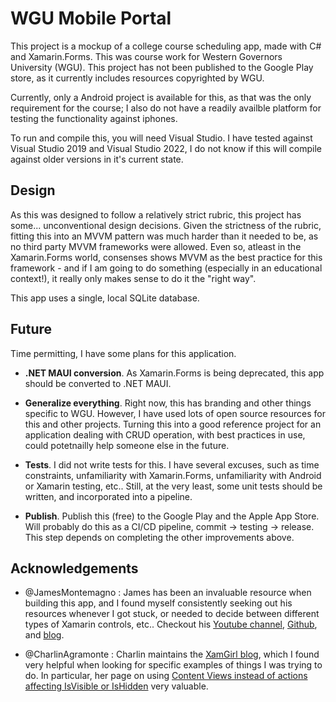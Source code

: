 # WGU Mobile Portal

This project is a mockup of a college course scheduling app, made with C# and Xamarin.Forms. This was course work for Western Governors University (WGU). This project has not been published to the Google Play store, as it currently includes resources copyrighted by WGU.

Currently, only a Android project is available for this, as that was the only requirement for the course; I also do not have a readily availble platform for testing the functionality against iphones.

To run and compile this, you will need Visual Studio. I have tested against Visual Studio 2019 and Visual Studio 2022, I do not know if this will compile against older versions in it's current state.


## Design

As this was designed to follow a relatively strict rubric, this project has some... unconventional design decisions. Given the strictness of the rubric, fitting this into an MVVM pattern was much harder than it needed to be, as no third party MVVM frameworks were allowed. Even so, atleast in the Xamarin.Forms world, consenses shows MVVM as the best practice for this framework - and if I am going to do something (especially in an educational context!), it really only makes sense to do it the "right way".

This app uses a single, local SQLite database.


## Future

Time permitting, I have some plans for this application.

- **.NET MAUI conversion**. As Xamarin.Forms is being deprecated, this app should be converted to .NET MAUI.

- **Generalize everything**. Right now, this has branding and other things specific to WGU. However, I have used lots of open source resources for this and other projects. Turning this into a good reference project for an application dealing with CRUD operation, with best practices in use, could potetnailly help someone else in the future.

- **Tests**. I did not write tests for this. I have several excuses, such as time constraints, unfamiliarity with Xamarin.Forms, unfamiliarity with Android or Xamarin testing, etc.. Still, at the very least, some unit tests should be written, and incorporated into a pipeline.

- **Publish**. Publish this (free) to the Google Play and the Apple App Store. Will probably do this as a CI/CD pipeline, commit -> testing -> release. This step depends on completing the other improvements above.


## Acknowledgements

- @JamesMontemagno : James has been an invaluable resource when building this app, and I found myself consistently seeking out his resources whenever I got stuck, or needed to decide between different types of Xamarin controls, etc.. Checkout his [Youtube channel](https://www.youtube.com/jamesmontemagno), [Github](https://github.com/jamesmontemagno), and [blog](https://montemagno.com/).

- @CharlinAgramonte : Charlin maintains the [XamGirl blog](https://xamgirl.com/), which I found very helpful when looking for specific examples of things I was trying to do. In particular, her page on using [Content Views instead of actions affecting IsVisible or IsHidden](https://xamgirl.com/stop-doing-isvisibletrue-false-to-show-hide-views-in-runtime-in-xamarin-forms/) very valuable.